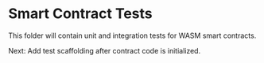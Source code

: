 # Smart Contract Tests

This folder will contain unit and integration tests for WASM smart contracts.

Next: Add test scaffolding after contract code is initialized.